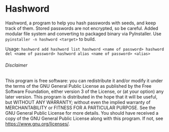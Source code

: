 Hashword
============

Hashword, a program to help you hash passwords with seeds, and keep track of them. Stored passwords are not encrypted, so be careful.
Added modular file system and converting to packaged binary via PyInstaller. Use `pyinstaller -n hashword <target>` to build.

Usage:
    `hashword add
    hashword list
    hashword <name of password>
    hashword del <name of password>
    hashword alias <name of password> <alias>`

###### Disclaimer
This program is free software: you can redistribute it and/or modify it under the terms of the GNU General Public License as
published by the Free Software Foundation, either version 3 of the License, or (at your option) any later version. This program is
distributed in the hope that it will be useful, but WITHOUT ANY WARRANTY; without even the implied warranty of MERCHANTABILITY or
FITNESS FOR A PARTICULAR PURPOSE. See the GNU General Public License for more details. You should have received a copy of the GNU
General Public License along with this program. If not, see <https://www.gnu.org/licenses/>. 
